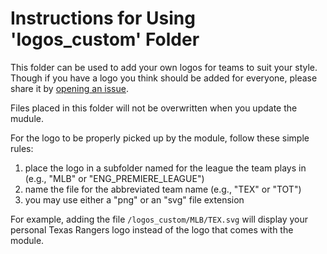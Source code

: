 # Instructions for Using 'logos_custom' Folder

This folder can be used to add your own logos for teams to suit your style.  Though if you have a logo you think should be added for everyone, please share it by [opening an issue](https://github.com/dathbe/MMM-MyScoreboard/issues).

Files placed in this folder will not be overwritten when you update the mudule.

For the logo to be properly picked up by the module, follow these simple rules:

1) place the logo in a subfolder named for the league the team plays in (e.g., "MLB" or "ENG_PREMIERE_LEAGUE")
2) name the file for the abbreviated team name (e.g., "TEX" or "TOT")
3) you may use either a "png" or an "svg" file extension

For example, adding the file `/logos_custom/MLB/TEX.svg` will display your personal Texas Rangers logo instead of the logo that comes with the module.